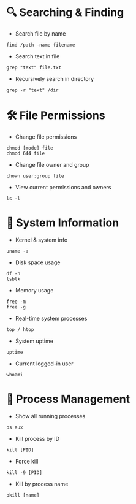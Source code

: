 # 🔍 Searching & Finding
- Search file by name
```
find /path -name filename
```
- Search text in file
```
grep "text" file.txt
```
- Recursively search in directory
```
grep -r "text" /dir
```

# 🛠️ File Permissions
- Change file permissions
```
chmod [mode] file
chmod 644 file
```
- Change file owner and group
```
chown user:group file
```
- View current permissions and owners
```
ls -l
```

# 🧠 System Information
- Kernel & system info
```
uname -a
```
- Disk space usage
```
df -h
lsblk
```
- Memory usage
```
free -m
free -g
```
- Real-time system processes
```
top / htop
```
- System uptime
```
uptime
```
- Current logged-in user
```
whoami
```

# 🧩 Process Management
- Show all running processes
```
ps aux
```
- Kill process by ID
```
kill [PID]
```
- Force kill
```
kill -9 [PID]	
```
- Kill by process name
```
pkill [name]
```